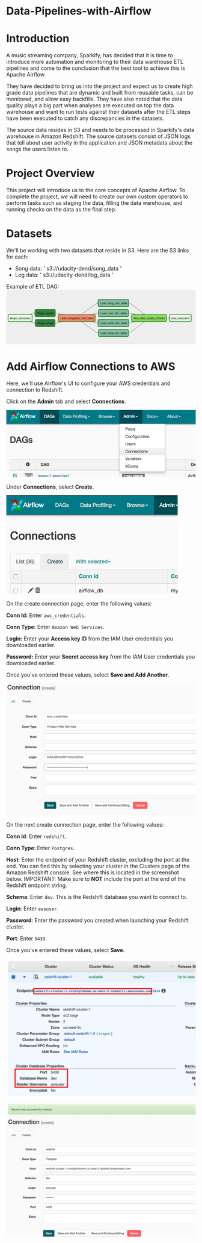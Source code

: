 # Data-Pipelines-with-Airflow

# Introduction 
A music streaming company, Sparkify, has decided that it is time to introduce more automation and monitoring to their data warehouse ETL pipelines and come to the conclusion that the best tool to achieve this is Apache Airflow.

They have decided to bring us into the project and expect us to create high grade data pipelines that are dynamic and built from reusable tasks, can be monitored, and allow easy backfills. They have also noted that the data quality plays a big part when analyses are executed on top the data warehouse and want to run tests against their datasets after the ETL steps have been executed to catch any discrepancies in the datasets.

The source data resides in S3 and needs to be processed in Sparkify's data warehouse in Amazon Redshift. The source datasets consist of JSON logs that tell about user activity in the application and JSON metadata about the songs the users listen to.

# Project Overview
This project will introduce us to the core concepts of Apache Airflow. To complete the project, we will need to create our own custom operators to perform tasks such as staging the data, filling the data warehouse, and running checks on the data as the final step.

# Datasets
We'll be working with two datasets that reside in S3. Here are the S3 links for each:

* Song data: ' s3://udacity-dend/song_data '
* Log data: ' s3://udacity-dend/log_data '

Example of ETL DAG:
![](images/example-dag.png)

# Add Airflow Connections to AWS
Here, we'll use Airflow's UI to configure your AWS credentials and connection to Redshift.

Click on the **Admin** tab and select **Connections**.

![](images/admin-connections.png)

Under **Connections**, select **Create**.

![](images/create-connection.png)

On the create connection page, enter the following values:

**Conn Id:** Enter `aws_credentials`.

**Conn Type:** Enter `Amazon Web Services`.

**Login:** Enter your **Access key ID** from the IAM User credentials you downloaded earlier.

**Password:** Enter your **Secret access key** from the IAM User credentials you downloaded earlier.

Once you've entered these values, select **Save and Add Another**.

![](images/connection-aws-credentials.png)

On the next create connection page, enter the following values:

**Conn Id**: Enter `redshift`.

**Conn Type**: Enter `Postgres`.

**Host**: Enter the endpoint of your Redshift cluster, excluding the port at the end. You can find this by selecting your cluster in the Clusters page of the Amazon Redshift console. See where this is located in the screenshot below. IMPORTANT: Make sure to **NOT** include the port at the end of the Redshift endpoint string.

**Schema**: Enter `dev`. This is the Redshift database you want to connect to.

**Login**: Enter `awsuser`.

**Password**: Enter the password you created when launching your Redshift cluster.

**Port**: Enter `5439`.

Once you've entered these values, select **Save**.

![](images/cluster-details.png)

![](images/connection-redshift.png)


